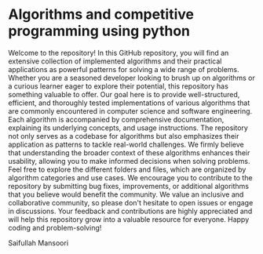
# Algorithms and competitive programming using python
Welcome to the repository! In this GitHub repository, you will find an extensive collection of implemented algorithms and their practical applications as powerful patterns for solving a wide range of problems. Whether you are a seasoned developer looking to brush up on algorithms or a curious learner eager to explore their potential, this repository has something valuable to offer. Our goal here is to provide well-structured, efficient, and thoroughly tested implementations of various algorithms that are commonly encountered in computer science and software engineering. Each algorithm is accompanied by comprehensive documentation, explaining its underlying concepts, and usage instructions. The repository not only serves as a codebase for algorithms but also emphasizes their application as patterns to tackle real-world challenges. We firmly believe that understanding the broader context of these algorithms enhances their usability, allowing you to make informed decisions when solving problems. Feel free to explore the different folders and files, which are organized by algorithm categories and use cases. We encourage you to contribute to the repository by submitting bug fixes, improvements, or additional algorithms that you believe would benefit the community. We value an inclusive and collaborative community, so please don't hesitate to open issues or engage in discussions. Your feedback and contributions are highly appreciated and will help this repository grow into a valuable resource for everyone. Happy coding and problem-solving!

Saifullah Mansoori
